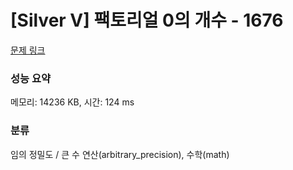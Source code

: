 # [Silver V] 팩토리얼 0의 개수 - 1676 

[문제 링크](https://www.acmicpc.net/problem/1676) 

### 성능 요약

메모리: 14236 KB, 시간: 124 ms

### 분류

임의 정밀도 / 큰 수 연산(arbitrary_precision), 수학(math)

